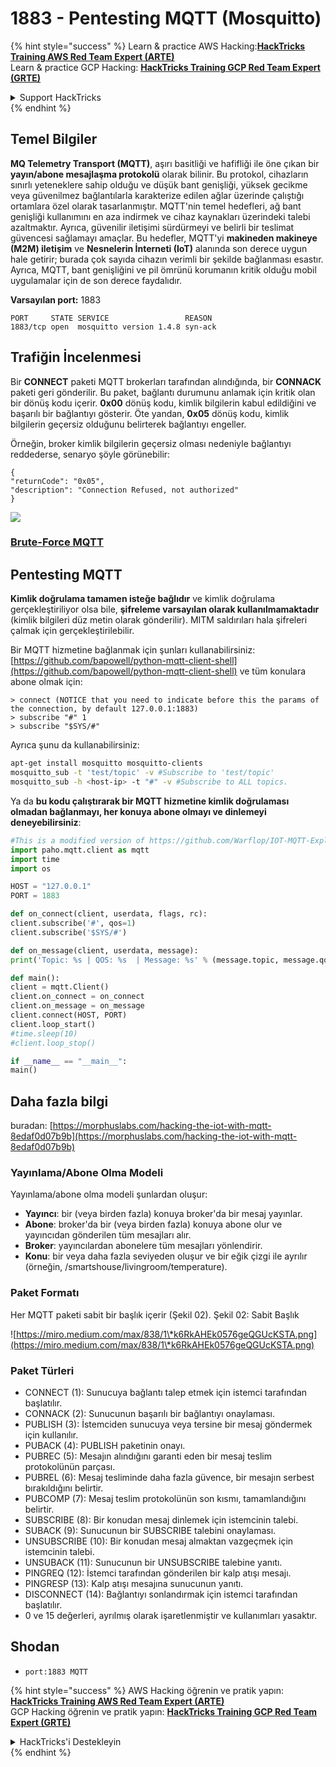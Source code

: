 # 1883 - Pentesting MQTT (Mosquitto)

{% hint style="success" %}
Learn & practice AWS Hacking:<img src="/.gitbook/assets/arte.png" alt="" data-size="line">[**HackTricks Training AWS Red Team Expert (ARTE)**](https://training.hacktricks.xyz/courses/arte)<img src="/.gitbook/assets/arte.png" alt="" data-size="line">\
Learn & practice GCP Hacking: <img src="/.gitbook/assets/grte.png" alt="" data-size="line">[**HackTricks Training GCP Red Team Expert (GRTE)**<img src="/.gitbook/assets/grte.png" alt="" data-size="line">](https://training.hacktricks.xyz/courses/grte)

<details>

<summary>Support HackTricks</summary>

* Check the [**subscription plans**](https://github.com/sponsors/carlospolop)!
* **Join the** 💬 [**Discord group**](https://discord.gg/hRep4RUj7f) or the [**telegram group**](https://t.me/peass) or **follow** us on **Twitter** 🐦 [**@hacktricks\_live**](https://twitter.com/hacktricks\_live)**.**
* **Share hacking tricks by submitting PRs to the** [**HackTricks**](https://github.com/carlospolop/hacktricks) and [**HackTricks Cloud**](https://github.com/carlospolop/hacktricks-cloud) github repos.

</details>
{% endhint %}


## Temel Bilgiler

**MQ Telemetry Transport (MQTT)**, aşırı basitliği ve hafifliği ile öne çıkan bir **yayın/abone mesajlaşma protokolü** olarak bilinir. Bu protokol, cihazların sınırlı yeteneklere sahip olduğu ve düşük bant genişliği, yüksek gecikme veya güvenilmez bağlantılarla karakterize edilen ağlar üzerinde çalıştığı ortamlara özel olarak tasarlanmıştır. MQTT'nin temel hedefleri, ağ bant genişliği kullanımını en aza indirmek ve cihaz kaynakları üzerindeki talebi azaltmaktır. Ayrıca, güvenilir iletişimi sürdürmeyi ve belirli bir teslimat güvencesi sağlamayı amaçlar. Bu hedefler, MQTT'yi **makineden makineye (M2M) iletişim** ve **Nesnelerin İnterneti (IoT)** alanında son derece uygun hale getirir; burada çok sayıda cihazın verimli bir şekilde bağlanması esastır. Ayrıca, MQTT, bant genişliğini ve pil ömrünü korumanın kritik olduğu mobil uygulamalar için de son derece faydalıdır.

**Varsayılan port:** 1883
```
PORT     STATE SERVICE                 REASON
1883/tcp open  mosquitto version 1.4.8 syn-ack
```
## Trafiğin İncelenmesi

Bir **CONNECT** paketi MQTT brokerları tarafından alındığında, bir **CONNACK** paketi geri gönderilir. Bu paket, bağlantı durumunu anlamak için kritik olan bir dönüş kodu içerir. **0x00** dönüş kodu, kimlik bilgilerin kabul edildiğini ve başarılı bir bağlantıyı gösterir. Öte yandan, **0x05** dönüş kodu, kimlik bilgilerin geçersiz olduğunu belirterek bağlantıyı engeller.

Örneğin, broker kimlik bilgilerin geçersiz olması nedeniyle bağlantıyı reddederse, senaryo şöyle görünebilir:
```
{
"returnCode": "0x05",
"description": "Connection Refused, not authorized"
}
```
![](<../.gitbook/assets/image (976).png>)

### [**Brute-Force MQTT**](../generic-methodologies-and-resources/brute-force.md#mqtt)

## Pentesting MQTT

**Kimlik doğrulama tamamen isteğe bağlıdır** ve kimlik doğrulama gerçekleştiriliyor olsa bile, **şifreleme varsayılan olarak kullanılmamaktadır** (kimlik bilgileri düz metin olarak gönderilir). MITM saldırıları hala şifreleri çalmak için gerçekleştirilebilir.

Bir MQTT hizmetine bağlanmak için şunları kullanabilirsiniz: [https://github.com/bapowell/python-mqtt-client-shell](https://github.com/bapowell/python-mqtt-client-shell) ve tüm konulara abone olmak için:
```
> connect (NOTICE that you need to indicate before this the params of the connection, by default 127.0.0.1:1883)
> subscribe "#" 1
> subscribe "$SYS/#"
```
Ayrıca şunu da kullanabilirsiniz:
```bash
apt-get install mosquitto mosquitto-clients
mosquitto_sub -t 'test/topic' -v #Subscribe to 'test/topic'
mosquitto_sub -h <host-ip> -t "#" -v #Subscribe to ALL topics.
```
Ya da **bu kodu çalıştırarak bir MQTT hizmetine kimlik doğrulaması olmadan bağlanmayı, her konuya abone olmayı ve dinlemeyi deneyebilirsiniz**:
```python
#This is a modified version of https://github.com/Warflop/IOT-MQTT-Exploit/blob/master/mqtt.py
import paho.mqtt.client as mqtt
import time
import os

HOST = "127.0.0.1"
PORT = 1883

def on_connect(client, userdata, flags, rc):
client.subscribe('#', qos=1)
client.subscribe('$SYS/#')

def on_message(client, userdata, message):
print('Topic: %s | QOS: %s  | Message: %s' % (message.topic, message.qos, message.payload))

def main():
client = mqtt.Client()
client.on_connect = on_connect
client.on_message = on_message
client.connect(HOST, PORT)
client.loop_start()
#time.sleep(10)
#client.loop_stop()

if __name__ == "__main__":
main()
```
## Daha fazla bilgi

buradan: [https://morphuslabs.com/hacking-the-iot-with-mqtt-8edaf0d07b9b](https://morphuslabs.com/hacking-the-iot-with-mqtt-8edaf0d07b9b)

### Yayınlama/Abone Olma Modeli <a href="#b667" id="b667"></a>

Yayınlama/abone olma modeli şunlardan oluşur:

* **Yayıncı**: bir (veya birden fazla) konuya broker'da bir mesaj yayınlar.
* **Abone**: broker'da bir (veya birden fazla) konuya abone olur ve yayıncıdan gönderilen tüm mesajları alır.
* **Broker**: yayıncılardan abonelere tüm mesajları yönlendirir.
* **Konu**: bir veya daha fazla seviyeden oluşur ve bir eğik çizgi ile ayrılır (örneğin, /smartshouse/livingroom/temperature).

### Paket Formatı <a href="#f15a" id="f15a"></a>

Her MQTT paketi sabit bir başlık içerir (Şekil 02). Şekil 02: Sabit Başlık

![https://miro.medium.com/max/838/1\*k6RkAHEk0576geQGUcKSTA.png](https://miro.medium.com/max/838/1\*k6RkAHEk0576geQGUcKSTA.png)

### Paket Türleri

* CONNECT (1): Sunucuya bağlantı talep etmek için istemci tarafından başlatılır.
* CONNACK (2): Sunucunun başarılı bir bağlantıyı onaylaması.
* PUBLISH (3): İstemciden sunucuya veya tersine bir mesaj göndermek için kullanılır.
* PUBACK (4): PUBLISH paketinin onayı.
* PUBREC (5): Mesajın alındığını garanti eden bir mesaj teslim protokolünün parçası.
* PUBREL (6): Mesaj tesliminde daha fazla güvence, bir mesajın serbest bırakıldığını belirtir.
* PUBCOMP (7): Mesaj teslim protokolünün son kısmı, tamamlandığını belirtir.
* SUBSCRIBE (8): Bir konudan mesaj dinlemek için istemcinin talebi.
* SUBACK (9): Sunucunun bir SUBSCRIBE talebini onaylaması.
* UNSUBSCRIBE (10): Bir konudan mesaj almaktan vazgeçmek için istemcinin talebi.
* UNSUBACK (11): Sunucunun bir UNSUBSCRIBE talebine yanıtı.
* PINGREQ (12): İstemci tarafından gönderilen bir kalp atışı mesajı.
* PINGRESP (13): Kalp atışı mesajına sunucunun yanıtı.
* DISCONNECT (14): Bağlantıyı sonlandırmak için istemci tarafından başlatılır.
* 0 ve 15 değerleri, ayrılmış olarak işaretlenmiştir ve kullanımları yasaktır.

## Shodan

* `port:1883 MQTT`


{% hint style="success" %}
AWS Hacking öğrenin ve pratik yapın:<img src="/.gitbook/assets/arte.png" alt="" data-size="line">[**HackTricks Training AWS Red Team Expert (ARTE)**](https://training.hacktricks.xyz/courses/arte)<img src="/.gitbook/assets/arte.png" alt="" data-size="line">\
GCP Hacking öğrenin ve pratik yapın: <img src="/.gitbook/assets/grte.png" alt="" data-size="line">[**HackTricks Training GCP Red Team Expert (GRTE)**<img src="/.gitbook/assets/grte.png" alt="" data-size="line">](https://training.hacktricks.xyz/courses/grte)

<details>

<summary>HackTricks'i Destekleyin</summary>

* [**abonelik planlarını**](https://github.com/sponsors/carlospolop) kontrol edin!
* **💬 [**Discord grubuna**](https://discord.gg/hRep4RUj7f) veya [**telegram grubuna**](https://t.me/peass) katılın ya da **Twitter'da** bizi **takip edin** 🐦 [**@hacktricks\_live**](https://twitter.com/hacktricks\_live)**.**
* **Hacking ipuçlarını paylaşmak için [**HackTricks**](https://github.com/carlospolop/hacktricks) ve [**HackTricks Cloud**](https://github.com/carlospolop/hacktricks-cloud) github reposuna PR gönderin.**

</details>
{% endhint %}
